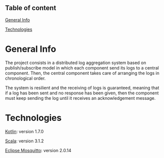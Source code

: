 ## Table of content
[General Info](#general-info)

[Technologies](#technologies)

# General Info
The project consists in a distributed log aggregation system based on publish/subscribe model in which each component send its logs to a central component. 
Then, the central component takes care of arranging the logs in chronological order.

The system is resilient and the receiving of logs is guaranteed, meaning that if a log has been sent and no response has been given, then the component 
must keep sending the log until it receives an acknowledgement message. 

# Technologies
[Kotlin](https://kotlinlang.org/): version 1.7.0

[Scala](https://www.scala-lang.org/): version 3.1.2

[Eclipse Mosquitto](https://mosquitto.org/): version 2.0.14
